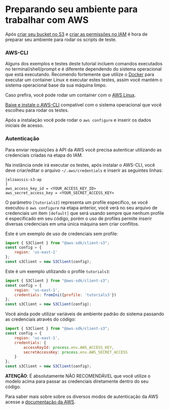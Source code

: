 # Preparando seu ambiente para trabalhar com AWS

Após [criar seu bucket no S3](criando-um-bucket-no-s3.md) e [criar as permissões no IAM](criando-permissoes-no-iam.md)
é hora de preparar seu ambiente para rodar os scripts de teste.

### AWS-CLI
Alguns dos exemplos e testes deste tutorial incluem comandos executados no terminal/shell/prompt e é diferente 
dependendo do sistema operacional que está executando. Recomendo fortemente que utilize o 
[Docker](https://www.docker.com/) para executar um container Linux e executar estes testes, assim você mantém o 
sistema operacional base da sua máquina limpo.

Caso prefira, você pode rodar um container com o [AWS Linux](https://hub.docker.com/_/amazonlinux).

[Baixe e instale o AWS-CLI](https://docs.aws.amazon.com/cli/latest/userguide/install-cliv2.html) compatível com 
o sistema operacional que você escolheu para rodar os testes.

Após a instalação você pode rodar o `aws configure` e inserir os dados iniciais de acesso.

### Autenticação
Para enviar requisições à API da AWS você precisa autenticar utilizando as credenciais criadas na etapa do IAM.

Na instância onde irá executar os testes, após instalar o AWS-CLI, você deve criar/editar o arquivo `~/.aws/credentials`
e inserir as seguintes linhas:
```shell
[elzaassis-s3-ap	
]
aws_access_key_id = <YOUR_ACCESS_KEY_ID>
aws_secret_access_key = <YOUR_SECRET_ACCESS_KEY>
```

O parâmetro `[tutorials3]` representa um profile específico, se você executou o `aws configure` na etapa anterior, 
você verá no seu arquivo de credenciais um item `[default]` que será usando sempre que nenhum profile é especificado 
em seu código, porém o uso de profiles permite inserir diversas credenciais em uma única máquina sem criar conflitos.

Este é um exemplo de uso de credenciais sem profile:
```javascript
import { S3Client } from "@aws-sdk/client-s3";
const config = {
    region: 'us-east-1'
};
const s3Client = new S3Client(config);
```

Este é um exemplo utilizando o profile `tutorials3`:
```javascript
import { S3Client } from "@aws-sdk/client-s3";
const config = {
    region: 'us-east-1',
    credentials: fromIni({profile: 'tutorials3'})
};
const s3Client = new S3Client(config);
```

Você ainda pode utilizar variáveis de ambiente padrão do sistema passando as credenciais através do código:
```javascript
import { S3Client } from "@aws-sdk/client-s3";
const config = {
    region: 'us-east-1',
    credentials: {
        accessKeyId: process.env.AWS_ACCESS_KEY,
        secretAccessKey: process.env.AWS_SECRET_ACCESS
    }
};
const s3Client = new S3Client(config);
```

**ATENÇÃO**: É absolutamente NÃO RECOMENDÁVEL que você utilize o modelo acima para passar as credenciais diretamente
dentro do seu código.

Para saber mais sobre sobre os diversos modos de autenticação da AWS acesse a 
[documentação da AWS](https://docs.aws.amazon.com/sdk-for-javascript/v3/developer-guide/setting-credentials-node.html).
